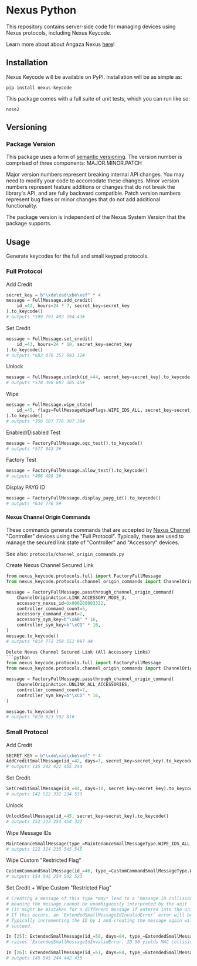 # Nexus Python

This repository contains server-side code for managing devices using Nexus
protocols, including Nexus Keycode.

Learn more about about Angaza Nexus [here](https://angaza.github.io/nexus)!

## Installation

Nexus Keycode will be available on PyPI. Installation will be as simple as:

```shell
pip install nexus-keycode
```

This package comes with a full suite of unit tests, which you can run like so:

```shell
nose2
```

## Versioning

### Package Version

This package uses a form of [semantic versioning](semver.org). The version
number is comprised of three components: MAJOR.MINOR.PATCH

Major version numbers represent breaking internal API changes. You may need
to modify your code to accomodate these changes. Minor version numbers
represent feature additions or changes that do not break the library's API,
and are fully backward compatible. Patch version numbers represent bug fixes
or minor changes that do not add additional functionality.

The package version is independent of the Nexus System Version that the
package supports.

## Usage

Generate keycodes for the full and small keypad protocols.

### Full Protocol

Add Credit

```python
secret_key = b"\xde\xad\xbe\xef" * 4
message = FullMessage.add_credit(
    id_=42, hours=24 * 7, secret_key=secret_key
).to_keycode()
# outputs *599 791 493 194 43#
```

Set Credit

```python
message = FullMessage.set_credit(
    id_=43, hours=24 * 10, secret_key=secret_key
).to_keycode()
# outputs *682 070 357 093 12#
```

Unlock

```python
message = FullMessage.unlock(id_=44, secret_key=secret_key).to_keycode()
# outputs *578 396 697 305 45#
```

Wipe
```python
message = FullMessage.wipe_state(
    id_=45, flags=FullMessageWipeFlags.WIPE_IDS_ALL, secret_key=secret_key
).to_keycode()
# outputs *356 107 776 307 38#
```

Enabled/Disabled Test
```python
message = FactoryFullMessage.oqc_test().to_keycode()
# outputs *577 043 3#
```

Factory Test
```python
message = FactoryFullMessage.allow_test().to_keycode()
# outputs *406 498 3#
```

Display PAYG ID
```python
message = FactoryFullMessage.display_payg_id().to_keycode()
# outputs *634 776 5#
```


#### Nexus Channel Origin Commands

These commands generate commands that are accepted by [Nexus Channel](https://nexus.angaza.com/channel.html)
"Controller" devices using the "Full Protocol". Typically, these are used
to manage the secured link state of "Controller" and "Accessory" devices.

See also: `protocols/channel_origin_commands.py`

Create Nexus Channel Secured Link
```python
from nexus_keycode.protocols.full import FactoryFullMessage
from nexus_keycode.protocols.channel_origin_commands import ChannelOriginAction

message = FactoryFullMessage.passthrough_channel_origin_command(
	ChannelOriginAction.LINK_ACCESSORY_MODE_3,
    accessory_nexus_id=0x000200003322,
    controller_command_count=5,
    accessory_command_count=2,
    accessory_sym_key=b"\xAB" * 16,
    controller_sym_key=b"\xCD" * 16,
)
message.to_keycode()
# outputs *814 772 358 551 997 4#

Delete Nexus Channel Secured Link (All Accessory Links)
```python
from nexus_keycode.protocols.full import FactoryFullMessage
from nexus_keycode.protocols.channel_origin_commands import ChannelOriginAction

message = FactoryFullMessage.passthrough_channel_origin_command(
	ChannelOriginAction.UNLINK_ALL_ACCESSORIES,
    controller_command_count=7,
    controller_sym_key=b"\xCD" * 16,
)

message.to_keycode()
# outputs *810 023 592 81#
```

### Small Protocol

Add Credit

```python
SECRET_KEY = b"\xde\xad\xbe\xef" * 4
AddCreditSmallMessage(id_=42, days=7, secret_key=secret_key).to_keycode()
# outputs 135 242 422 455 244
```

Set Credit

```python
SetCreditSmallMessage(id_=44, days=10, secret_key=secret_key).to_keycode()
# outputs 142 522 332 234 533
```

Unlock

```python
UnlockSmallMessage(id_=45, secret_key=secret_key).to_keycode()
# outputs 152 323 254 454 322
```

Wipe Message IDs

```python
MaintenanceSmallMessage(type_=MaintenanceSmallMessageType.WIPE_IDS_ALL, secret_key=secret_key).to_keycode()
# outputs 122 324 235 545 545
```

Wipe Custom "Restricted Flag"

```python
CustomCommandSmallMessage(id_=46, type_=CustomCommandSmallMessageType.WIPE_RESTRICTED_FLAG, secret_key=secret_key).to_keycode()
# outputs 154 545 254 542 523
```

Set Credit + Wipe Custom "Restricted Flag"

```python
# Creating a message of this type *may* lead to a 'message ID collision',
# meaning the message cannot be unambiguously interpreted by the unit
# (it might be mistaken for a different message if entered into the unit).
# If this occurs, an `ExtendedSmallMessageIdInvalidError` error will be raised.
# Typically incrementing the ID by 1 and creating the message again will
# succeed.

In [25]: ExtendedSmallMessage(id_=50, days=84, type_=ExtendedSmallMessageType.SET_CREDIT_WIPE_RESTRICTED_FLAG, secret_key=secret_key).to_keycode()
# raises `ExtendedSmallMessageIdInvalidError: ID 50 yields MAC collision, next valid ID is 51.`

In [26]: ExtendedSmallMessage(id_=51, days=84, type_=ExtendedSmallMessageType.SET_CREDIT_WIPE_RESTRICTED_FLAG, secret_key=secret_key).to_keycode()
# outputs 145 545 244 442 435
```
